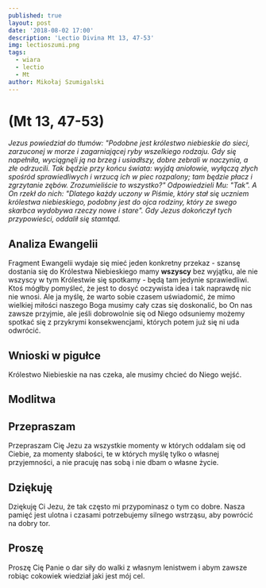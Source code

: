 ```yaml
---
published: true
layout: post
date: '2018-08-02 17:00'
description: 'Lectio Divina Mt 13, 47-53'
img: lectioszumi.png
tags:
  - wiara
  - lectio
  - Mt
author: Mikołaj Szumigalski
---
```

# (Mt 13, 47-53)
 
*Jezus powiedział do tłumów: "Podobne jest królestwo niebieskie do sieci, zarzuconej w morze i zagarniającej ryby wszelkiego rodzaju. Gdy się napełniła, wyciągnęli ją na brzeg i usiadłszy, dobre zebrali w naczynia, a złe odrzucili. Tak będzie przy końcu świata: wyjdą aniołowie, wyłączą złych spośród sprawiedliwych i wrzucą ich w piec rozpalony; tam będzie płacz i zgrzytanie zębów. Zrozumieliście to wszystko?" Odpowiedzieli Mu: "Tak". A On rzekł do nich: "Dlatego każdy uczony w Piśmie, który stał się uczniem królestwa niebieskiego, podobny jest do ojca rodziny, który ze swego skarbca wydobywa rzeczy nowe i stare". Gdy Jezus dokończył tych przypowieści, oddalił się stamtąd.*

## Analiza Ewangelii 

Fragment Ewangelii wydaje się mieć jeden konkretny przekaz - szansę dostania się do Królestwa Niebieskiego mamy **wszyscy** bez wyjątku, ale nie wszyscy w tym Królestwie się spotkamy - będą tam jedynie sprawiedliwi. Ktoś mógłby pomyśleć, że jest to dosyć oczywista idea i tak naprawdę nic nie wnosi. Ale ja myślę, że warto sobie czasem uświadomić, że mimo wielkiej miłości naszego Boga musimy cały czas się doskonalić, bo On nas zawsze przyjmie, ale jeśli dobrowolnie się od Niego odsuniemy możemy spotkać się z przykrymi konsekwencjami, których potem już się ni uda odwrócić.

## Wnioski w pigułce

Królestwo Niebieskie na nas czeka, ale musimy chcieć do Niego wejść.

## Modlitwa

## Przepraszam

Przepraszam Cię Jezu za wszystkie momenty w których oddalam się od Ciebie, za momenty słabości, te w których myślę tylko o własnej przyjemności, a nie pracuję nas sobą i nie dbam o własne życie.

## Dziękuję

Dziękuję Ci Jezu, że tak często mi przypominasz o tym co dobre. Nasza pamięć jest ulotna i czasami potrzebujemy silnego wstrząsu, aby powrócić na dobry tor.

## Proszę

Proszę Cię Panie o dar siły do walki z własnym lenistwem i abym zawsze robiąc cokowiek wiedział jaki jest mój cel.
